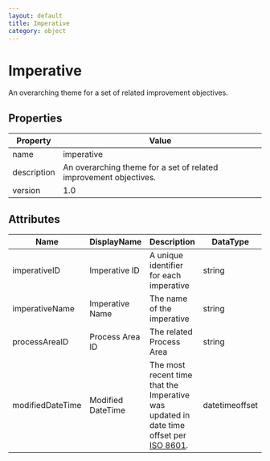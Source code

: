 ```yaml
---
layout: default
title: Imperative
category: object
---
```


# Imperative

An overarching theme for a set of related improvement objectives. 

## Properties

| Property    | Value                                                        |
| ----------- | ------------------------------------------------------------ |
| name        | imperative                                                   |
| description | An overarching theme for a set of related improvement objectives.  |
| version     | 1.0                                                          |

## Attributes 

| Name           | DisplayName     | Description                             | DataType | Required? | isNullable |
| -------------- | --------------- | --------------------------------------- | -------- | --------- | ---------- |
| imperativeID   | Imperative ID   | A unique identifier for each imperative | string   | yes       | false      |
| imperativeName | Imperative Name | The name of the imperative      | string   | yes       | false      |
| processAreaID  | Process Area ID | The related Process Area                | string   | yes       | false      |
| modifiedDateTime| Modified DateTime | The most recent time that the Imperative was updated in date time offset per [ISO 8601](https://www.wikipedia.org/wiki/ISO_8601).      | datetimeoffset | no      | true   |

